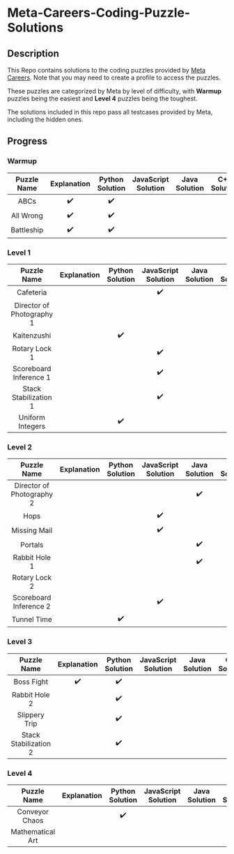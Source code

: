 # Meta-Careers-Coding-Puzzle-Solutions
## Description
This Repo contains solutions to the coding puzzles provided by [Meta Careers](https://www.metacareers.com/profile/coding_puzzles). Note that you may need to create a profile to access the puzzles. 

These puzzles are categorized by Meta by level of difficulty, with **Warmup** puzzles being the easiest and **Level 4** puzzles being the toughest.

The solutions included in this repo pass all testcases provided by Meta, including the hidden ones.

## Progress
### Warmup
| Puzzle Name               | Explanation         | Python Solution     | JavaScript Solution | Java Solution       | C++ Solution        |
| :-----------------------: | :-----------------: | :-----------------: | :-----------------: | :-----------------: | :-----------------: |
| ABCs                      | :heavy_check_mark:  | :heavy_check_mark:  |                     |                     |                     |
| All Wrong                 | :heavy_check_mark:  | :heavy_check_mark:  |                     |                     |                     |
| Battleship                | :heavy_check_mark:  | :heavy_check_mark:  |                     |                     |                     |

### Level 1
| Puzzle Name               | Explanation         | Python Solution     | JavaScript Solution | Java Solution       | C++ Solution        |
| :-----------------------: | :-----------------: | :-----------------: | :-----------------: | :-----------------: | :-----------------: |
| Cafeteria                 |                     |                     | :heavy_check_mark:  |                     |                     |
| Director of Photography 1 |                     |                     |                     |                     | :heavy_check_mark:  |
| Kaitenzushi               |                     | :heavy_check_mark:  |                     |                     |                     |
| Rotary Lock 1             |                     |                     | :heavy_check_mark:  |                     |                     |
| Scoreboard Inference 1    |                     |                     | :heavy_check_mark:  |                     |                     |
| Stack Stabilization 1     |                     |                     | :heavy_check_mark:  |                     |                     |
| Uniform Integers          |                     | :heavy_check_mark:  |                     |                     |                     |

### Level 2
| Puzzle Name               | Explanation         | Python Solution     | JavaScript Solution | Java Solution       | C++ Solution        |
| :-----------------------: | :-----------------: | :-----------------: | :-----------------: | :-----------------: | :-----------------: |
| Director of Photography 2 |                     |                     |                     | :heavy_check_mark:  |                     |
| Hops                      |                     |                     | :heavy_check_mark:  |                     |                     |
| Missing Mail              |                     |                     | :heavy_check_mark:  |                     |                     |
| Portals                   |                     |                     |                     | :heavy_check_mark:  |                     | 
| Rabbit Hole 1             |                     |                     |                     | :heavy_check_mark:  |                     |
| Rotary Lock 2             |                     |                     |                     |                     | :heavy_check_mark:  |
| Scoreboard Inference 2    |                     |                     | :heavy_check_mark:  |                     |                     |
| Tunnel Time               |                     | :heavy_check_mark:  |                     |                     |                     |

### Level 3
| Puzzle Name               | Explanation         | Python Solution     | JavaScript Solution | Java Solution       | C++ Solution        |
| :-----------------------: | :-----------------: | :-----------------: | :-----------------: | :-----------------: | :-----------------: |
| Boss Fight                | :heavy_check_mark:  | :heavy_check_mark:  |                     |                     |                     |
| Rabbit Hole 2             |                     | :heavy_check_mark:  |                     |                     |                     |
| Slippery Trip             |                     | :heavy_check_mark:  |                     |                     |                     |
| Stack Stabilization 2     |                     | :heavy_check_mark:  |                     |                     |                     |

### Level 4
| Puzzle Name               | Explanation         | Python Solution     | JavaScript Solution | Java Solution       | C++ Solution        |
| :-----------------------: | :-----------------: | :-----------------: | :-----------------: | :-----------------: | :-----------------: |
| Conveyor Chaos            |                     | :heavy_check_mark:  |                     |                     |                     |
| Mathematical Art          |                     |                     |                     |                     |                     |